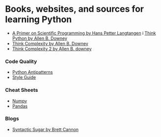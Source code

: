 # Books, websites, and sources for learning Python
  - [A Primer on Scientific Programming by Hans Petter
      Langtangen](https://wiki.physics.udel.edu/wiki_qttg/images/6/62/PETTER%3Dprimer_on_scientific_programming_with_python.pdf)
  i [Think Python by Allen B. Downey](https://greenteapress.com/wp/think-python-2e/)
  - [Think Complexity by Allen B. Downey](http://greenteapress.com/complexity/)
  - [Think Complexity 2 by Allen B. downey](https://greenteapress.com/wp/think-complexity-2e/)

### Code Quality
  - [Python Antipatterns](https://docs.quantifiedcode.com/python-anti-patterns/)
  - [Style Guide](https://www.python.org/dev/peps/pep-0008/)

### Cheat Sheets
  - [Numpy](https://s3.amazonaws.com/assets.datacamp.com/blog_assets/Numpy_Python_Cheat_Sheet.pdf)
  - [Pandas](http://datacamp-community-prod.s3.amazonaws.com/dbed353d-2757-4617-8206-8767ab379ab3)

### Blogs
  - [Syntactic Sugar by Brett Cannon](https://snarky.ca/)

